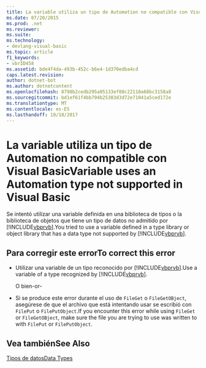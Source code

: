 ```yaml
---
title: La variable utiliza un tipo de Automation no compatible con Visual Basic
ms.date: 07/20/2015
ms.prod: .net
ms.reviewer: 
ms.suite: 
ms.technology:
- devlang-visual-basic
ms.topic: article
f1_keywords:
- vbrID458
ms.assetid: bde4f4da-493b-452c-b6e4-1d370edba4cd
caps.latest.revision: 
author: dotnet-bot
ms.author: dotnetcontent
ms.openlocfilehash: 8798b2cedb295a05133ef08c22110a68bc3158a8
ms.sourcegitcommit: bd1ef61f4bb794b25383d3d72e71041a5ced172e
ms.translationtype: MT
ms.contentlocale: es-ES
ms.lasthandoff: 10/18/2017
---
```

# <a name="variable-uses-an-automation-type-not-supported-in-visual-basic"></a><span data-ttu-id="d2701-102">La variable utiliza un tipo de Automation no compatible con Visual Basic</span><span class="sxs-lookup"><span data-stu-id="d2701-102">Variable uses an Automation type not supported in Visual Basic</span></span>
<span data-ttu-id="d2701-103">Se intentó utilizar una variable definida en una biblioteca de tipos o la biblioteca de objetos que tiene un tipo de datos no admitido por [!INCLUDE[vbprvb](~/includes/vbprvb-md.md)].</span><span class="sxs-lookup"><span data-stu-id="d2701-103">You tried to use a variable defined in a type library or object library that has a data type not supported by [!INCLUDE[vbprvb](~/includes/vbprvb-md.md)].</span></span>  
  
## <a name="to-correct-this-error"></a><span data-ttu-id="d2701-104">Para corregir este error</span><span class="sxs-lookup"><span data-stu-id="d2701-104">To correct this error</span></span>  
  
-   <span data-ttu-id="d2701-105">Utilizar una variable de un tipo reconocido por [!INCLUDE[vbprvb](~/includes/vbprvb-md.md)].</span><span class="sxs-lookup"><span data-stu-id="d2701-105">Use a variable of a type recognized by [!INCLUDE[vbprvb](~/includes/vbprvb-md.md)].</span></span>  
  
     <span data-ttu-id="d2701-106">O bien</span><span class="sxs-lookup"><span data-stu-id="d2701-106">-or-</span></span>  
  
-   <span data-ttu-id="d2701-107">Si se produce este error durante el uso de `FileGet` o `FileGetOBject`, asegúrese de que el archivo que está intentando usar se escribió con `FilePut` o `FilePutObject`.</span><span class="sxs-lookup"><span data-stu-id="d2701-107">If you encounter this error while using `FileGet` or `FileGetOBject`, make sure the file you are trying to use was written to with `FilePut` or `FilePutObject`.</span></span>  
  
## <a name="see-also"></a><span data-ttu-id="d2701-108">Vea también</span><span class="sxs-lookup"><span data-stu-id="d2701-108">See Also</span></span>  
 [<span data-ttu-id="d2701-109">Tipos de datos</span><span class="sxs-lookup"><span data-stu-id="d2701-109">Data Types</span></span>](../../../visual-basic/language-reference/data-types/data-type-summary.md)
